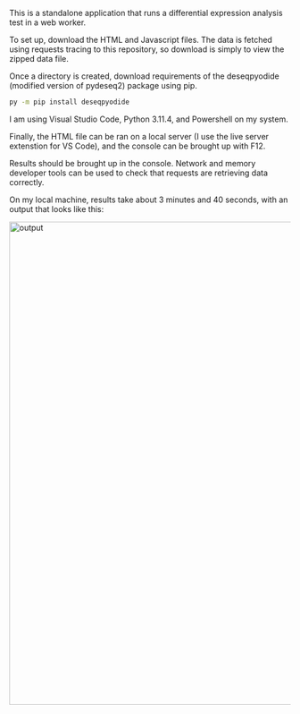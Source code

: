 This is a standalone application that runs a differential expression analysis test in a web worker.

To set up, download the HTML and Javascript files.
The data is fetched using requests tracing to this repository, so download is simply to view the zipped data file.

Once a directory is created, download requirements of the deseqpyodide (modified version of pydeseq2) package using pip. 

```bash
py -m pip install deseqpyodide
```

I am using Visual Studio Code, Python 3.11.4, and Powershell on my system.

Finally, the HTML file can be ran on a local server (I use the live server extenstion for VS Code), and the console can be brought up with F12.

Results should be brought up in the console. Network and memory developer tools can be used to check that requests are retrieving data correctly.


On my local machine, results take about 3 minutes and 40 seconds, with an output that looks like this:

<img width="864" alt="output" src="https://github.com/IvanRatushnyy/DifferentialExpression/assets/108242614/2d489bda-b27e-4443-91e5-e90609a77ba8">
